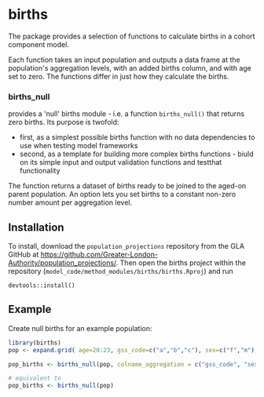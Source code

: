 # births

The package provides a selection of functions to calculate births in a cohort component model.

Each function takes an input population and outputs a data frame at the population's aggregation levels, with an added births column, and with age set to zero. The functions differ in just how they calculate the births.

### births_null
provides a 'null' births module - i.e. a function `births_null()` that returns zero births. Its purpose is twofold:  
*  first, as a simplest possible births function with no data dependencies to use when testing model frameworks
*  second, as a template for building more complex births functions - biuld on its simple input and output validation functions and testthat functionality

The function returns a dataset of births ready to be joined to the aged-on parent population. An option lets you set births to a constant non-zero number amount per aggregation level.


## Installation

To install, download the `population_projections` repository from the GLA GitHub at https://github.com/Greater-London-Authority/population_projections/. Then open the births project within the repository (`model_code/method_modules/births/births.Rproj`) and run

```
devtools::install()
```

## Example

Create null births for an example population:

``` r
library(births)
pop <- expand.grid( age=20:23, gss_code=c("a","b","c"), sex=c("f","m"), count = 100)

pop_births <- births_null(pop, colname_aggregation = c("gss_code", "sex"), const = 0)

# equivalent to
pop_births <- births_null(pop)
```


